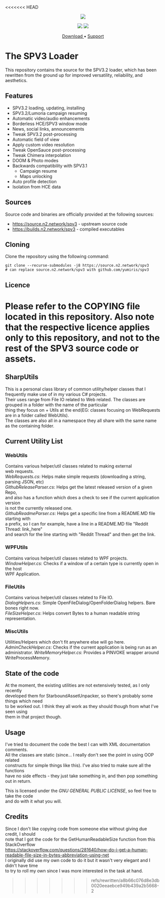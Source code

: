 <<<<<<< HEAD
<html>
<p align="center">
<img src="https://user-images.githubusercontent.com/10241434/60400157-bf6b5380-9ba2-11e9-9c25-432e47b845b4.png"/>
<p>
<p align="center">
<img src="https://user-images.githubusercontent.com/10241434/67626557-5ad5b200-f87f-11e9-8da6-0e9606df2165.png">
<img src="https://user-images.githubusercontent.com/10241434/67626558-5d380c00-f87f-11e9-9654-b59fa038bcb3.png">
<p>
<p align="center">
<a href="https://file.n2.network/f/c1c36919f366499793fc/?dl=1"> Download
</a> • <a href="https://www.reddit.com/r/halospv3/"> Support </a>
</p>
</html>

The SPV3 Loader
===============

This repository contains the source for the SPV3.2 loader, which has
been rewritten from the ground up for improved versatility, reliability,
and aesthetics.

Features
--------

-   SPV3.2 loading, updating, installing
-   SPV3.2/Lumoria campaign resuming
-   Automatic video/audio enhancements
-   Borderless HCE/SPV3 window mode
-   News, social links, announcements
-   Tweak SPV3.2 post-processing
-   Automatic field of view
-   Apply custom video resolution
-   Tweak OpenSauce post-processing
-   Tweak Chimera interpolation
-   DOOM & Photo modes
-   Backwards compatibility with SPV3.1
    -   Campaign resume
    -   Maps unlocking
-   Auto profile detection
-   Isolation from HCE data

Sources
-------

Source code and binaries are officially provided at the following
sources:

-   https://source.n2.network/spv3 - upstream source code
-   https://builds.n2.network/spv3 - compiled executables

Cloning
-------

Clone the repository using the following command:

    git clone --recurse-submodules -j8 https://source.n2.network/spv3
    # can replace source.n2.network/spv3 with github.com/yumiris/spv3

Licence
-------

Please refer to the COPYING file located in this repository. Also note
that the respective licence applies only to this repository, and not to
the rest of the SPV3 source code or assets.
=======
## SharpUtils  
This is a personal class library of common utility/helper classes that I frequently make use of in my various C# projects.  
Their uses range from File IO related to Web related. The classes are grouped in a folder with the name of the particular  
thing they focus on  + Utils at the end(EG: classes focusing on WebRequests are in a folder called WebUtils).  
The classes are also all in a namespace they all share with the same name as the containing folder.
  
## Current Utility List  
### WebUtils  
Contains various helper/util classes related to making external  
web requests.  
*WebRequests.cs*: Helps make simple requests (downloading a string, parsing JSON, etc)  
*GithubReleaseParser.cs*: Helps get the latest released version of a given Repo,  
and also has a function which does a check to see if the current application version  
is not the currently released one.  
*GithubReadmeParser.cs*: Helps get a specific line from a README.MD file starting with  
a prefix, so I can for example, have a line in a README.MD file "Reddit Thread: link_here"  
and search for the line starting with "Reddit Thread" and then get the link.  
### WPFUtils  
Contains various helper/util classes related to WPF projects.  
*WindowHelper.cs*: Checks if a window of a certain type is currently open in the host  
WPF Application.  
### FileUtils  
Contains various helper/util classes related to File IO.  
*DialogHelpers.cs*: Simple OpenFileDialog/OpenFolderDialog helpers. Bare bones right now.  
*FileSizeHelper.cs*: Helps convert Bytes to a human readable string representation.  
### MiscUtils
Utilities/Helpers which don't fit anywhere else will go here.
*AdminCheckHelper.cs*: Checks if the current application is being run as an administrator.
*WriteMemoryHelper.cs*: Provides a PINVOKE wrapper around WriteProcessMemory.
  
## State of the code  
At the moment, the existing utilities are not extensively tested, as I only recently  
developed them for StarboundAssetUnpacker, so there's probably some things which need  
to be worked out. I think they all work as they should though from what I've seen using  
them in that project though.
  
## Usage  
I've tried to document the code the best I can with XML documentation comments.  
All the classes are static (since... I really don't see the point in using OOP related  
constructs for simple things like this). I've also tried to make sure all the functions  
have no side effects - they just take something in, and then pop something out in return.  
  
This is licensed under the *GNU GENERAL PUBLIC LICENSE*, so feel free to take the code  
and do with it what you will.  
  
## Credits  
Since I don't like copying code from someone else without giving due credit, I should  
note that I got the code for the GetHumanReadableSize function from this StackOverflow  
https://stackoverflow.com/questions/281640/how-do-i-get-a-human-readable-file-size-in-bytes-abbreviation-using-net  
I originally did use my own code to do it but it wasn't very elegant and I didn't have time  
to try to roll my own since I was more interested in the task at hand.
>>>>>>> refs/rewritten/a8b66c076d8e3db0020eeaebce949b439a2b5668-2
